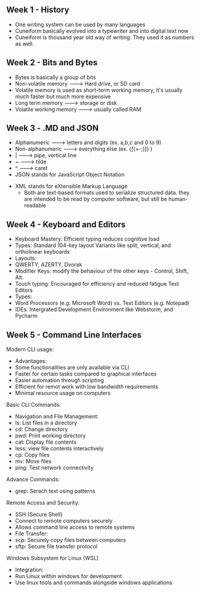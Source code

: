 ## Week 1 - History
- One writing system can be used by many languages
- Cuneiform basically evolved into a typewriter and into digital text now
- Cuneiform is thousand year old way of writing. They used it as numbers as well.

## Week 2 - Bits and Bytes
- Bytes is basically a group of bits
- Non-volatile memory ---> Hard drive, or SD card
- Volatile memory is used as short-term working memory, it's usually much faster but much more expensive
- Long term memory ---> storage or disk
- Volatile working memory ---> usually called RAM

## Week 3 - .MD and JSON
- Alphanumeric ---> letters and digits (ex. a,b,c and 0 to 9)
- Non-alphanumeric ---> everything else (ex. {[(+-;)]} )
- | ---> pipe, vertical line
- ~ ---> tilde
- ^ ---> caret
- JSON stands for JavaScript Object Notation
* XML stands for eXtensible Markup Language
   * Both are text-based formats used to serialize structured data. they are intended to be read by computer software, but still be human-readable

## Week 4 - Keyboard and Editors
- Keyboard Mastery: Efficient typing reduces cognitive load
- Types: Standard 104-key layout
         Variants like split, vertical, and ortholinear keyboards
- Layouts:
-   QWERTY, AZERTY, Dvorak
- Modifier Keys: modify the behaviour of the other keys - Control, Shift, Alt.
- Touch typing: Encouraged for efficiency and reduced fatigue
Text Editors
- Types:
-   Word Processors (e.g. Microsoft Word) vs. Text Editors (e.g. Notepad)
-   IDEs: Intergrated Development Environment like Webstorm, and Pycharm

## Week 5 - Command Line Interfaces
Modern CLI usage:
- Advantages:
-   Some functionalities are only available via CLI
-   Faster for certain tasks compared to graphical interfaces
-   Easier automation through scripting
-   Efficient for remot work with low bandwidth requirements
-   Minimal resource usage on computers

Basic CLI Commands:
- Navigation and File Management:
-   ls: List files in a directory
-   cd: Change directory
-   pwd: Print working directory
-   cat: Display file contents
-   less: view file contents interactively
-   cp: Copy files
-   mv: Move files
-   ping: Test network connectivity

Advance Commands:
- grep: Serach text using patterns

Remote Access and Security:
- SSH (Secure Shell)
-   Connect to remote computers securely
-   Allows command line access to remote systems
- File Transfer:
-   scp: Securely copy files between computers
-   sftp: Secure file transfer protocol

Windows Subsystem for Linux (WSL)
- Integration:
-   Run Linux within windows for development
-   Use linux tools and commands alongside windows applications



